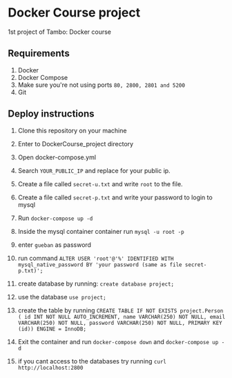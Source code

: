 # Docker Course project
1st project of Tambo: Docker course

## Requirements
1. Docker
2. Docker Compose
3. Make sure you're not using ports `80, 2800, 2801 and 5200`
4. Git

## Deploy instructions

1. Clone this repository on your machine

2. Enter to DockerCourse_project directory

3. Open docker-compose.yml 

4. Search `YOUR_PUBLIC_IP` and replace for your public ip.

5. Create a file called `secret-u.txt` and write `root` to the file.

6. Create a file called `secret-p.txt` and write your password to login to mysql

7. Run `docker-compose up -d`

8. Inside the mysql container container run
`mysql -u root -p`

9. enter `gueban` as password

10. run command `ALTER USER 'root'@'%' IDENTIFIED WITH mysql_native_password BY 'your password (same as file secret-p.txt)';`

11. create database by running: `create database project;`

12. use the database `use project;`

13. create the table by running `CREATE TABLE IF NOT EXISTS project.Person (
  id INT NOT NULL AUTO_INCREMENT,
  name VARCHAR(250) NOT NULL,
  email VARCHAR(250) NOT NULL,
  password VARCHAR(250) NOT NULL,
  PRIMARY KEY (id))
ENGINE = InnoDB;`

14. Exit the container and run `docker-compose down` and `docker-compose up -d`

15. if you cant access to the databases try running `curl http://localhost:2800`